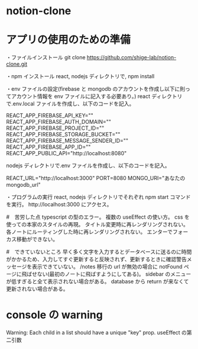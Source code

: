 # notion-clone

# アプリの使用のための準備

・ファイルインストール
git clone https://github.com/shige-lab/notion-clone.git

・npm インストール
react, nodejs ディレクトリで, npm install

・env ファイルの設定(firebase と mongodb のアカウントを作成し以下に則ってアカウント情報を env ファイルに記入する必要あり。)
react ディレクトリで.env.local ファイルを作成し、以下のコードを記入。

REACT_APP_FIREBASE_API_KEY=""
REACT_APP_FIREBASE_AUTH_DOMAIN=""
REACT_APP_FIREBASE_PROJECT_ID=""
REACT_APP_FIREBASE_STORAGE_BUCKET=""
REACT_APP_FIREBASE_MESSAGE_SENDER_ID=""
REACT_APP_FIREBASE_APP_ID=""
REACT_APP_PUBLIC_API="http://localhost:8080"

nodejs ディレクトリで.env ファイルを作成し、以下のコードを記入。

REACT_URL="http://localhost:3000"
PORT=8080
MONGO_URI="あなたの mongodb_url"

・プログラムの実行
react, nodejs ディレクトリでそれぞれ npm start コマンドを実行。
http://localhost:3000 にアクセス。

#　苦労した点
typescript の型のエラー。
複数の useEffect の使い方。
css を使っての本家のスタイルの再現。
タイトル変更時に再レンダリングされない。
各ノートにルーティングした時に再レンダリングされない。
エンターでフォーカス移動ができない。

#　できていないところ
早く多く文字を入力するとデータベースに送るのに時間がかかるため、入力してすぐ更新すると反映されず、更新するときに確認警告メッセージを表示できていない。
/notes 移行の url が無効の場合に notFound ページに飛ばせない(最初のノートに飛ばすようにしてある)。
sidebar のメニューが低すぎると全て表示されない場合がある。
database から return が来なくて更新されない場合がある。

# console の warning

Warning: Each child in a list should have a unique "key" prop.
useEffect の第二引数

